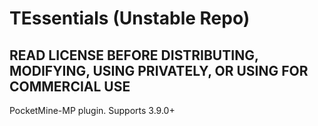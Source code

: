 # TEssentials (Unstable Repo)
## READ LICENSE BEFORE DISTRIBUTING, MODIFYING, USING PRIVATELY, OR USING FOR COMMERCIAL USE
PocketMine-MP plugin. Supports 3.9.0+
